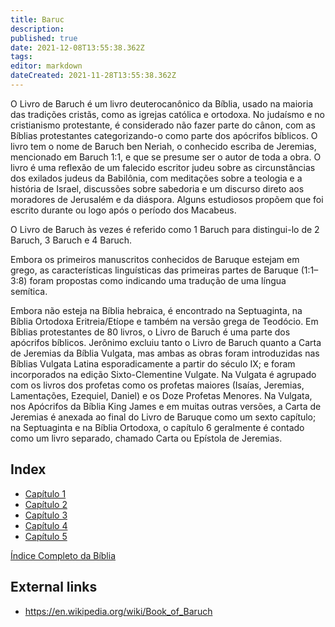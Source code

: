 ```yaml
---
title: Baruc
description: 
published: true
date: 2021-12-08T13:55:38.362Z
tags: 
editor: markdown
dateCreated: 2021-11-28T13:55:38.362Z
---
```


O Livro de Baruch é um livro deuterocanônico da Bíblia, usado na maioria das tradições cristãs, como as igrejas católica e ortodoxa. No judaísmo e no cristianismo protestante, é considerado não fazer parte do cânon, com as Bíblias protestantes categorizando-o como parte dos apócrifos bíblicos. O livro tem o nome de Baruch ben Neriah, o conhecido escriba de Jeremias, mencionado em Baruch 1:1, e que se presume ser o autor de toda a obra. O livro é uma reflexão de um falecido escritor judeu sobre as circunstâncias dos exilados judeus da Babilônia, com meditações sobre a teologia e a história de Israel, discussões sobre sabedoria e um discurso direto aos moradores de Jerusalém e da diáspora. Alguns estudiosos propõem que foi escrito durante ou logo após o período dos Macabeus.

O Livro de Baruch às vezes é referido como 1 Baruch para distingui-lo de 2 Baruch, 3 Baruch e 4 Baruch.

Embora os primeiros manuscritos conhecidos de Baruque estejam em grego, as características linguísticas das primeiras partes de Baruque (1:1–3:8) foram propostas como indicando uma tradução de uma língua semítica.

Embora não esteja na Bíblia hebraica, é encontrado na Septuaginta, na Bíblia Ortodoxa Eritreia/Etíope e também na versão grega de Teodócio. Em Bíblias protestantes de 80 livros, o Livro de Baruch é uma parte dos apócrifos bíblicos. Jerônimo excluiu tanto o Livro de Baruch quanto a Carta de Jeremias da Bíblia Vulgata, mas ambas as obras foram introduzidas nas Bíblias Vulgata Latina esporadicamente a partir do século IX; e foram incorporados na edição Sixto-Clementine Vulgate. Na Vulgata é agrupado com os livros dos profetas como os profetas maiores (Isaías, Jeremias, Lamentações, Ezequiel, Daniel) e os Doze Profetas Menores. Na Vulgata, nos Apócrifos da Bíblia King James e em muitas outras versões, a Carta de Jeremias é anexada ao final do Livro de Baruque como um sexto capítulo; na Septuaginta e na Bíblia Ortodoxa, o capítulo 6 geralmente é contado como um livro separado, chamado Carta ou Epístola de Jeremias.

## Index

- [Capítulo 1](/pt/Bible/Baruch/1)
- [Capítulo 2](/pt/Bible/Baruch/2)
- [Capítulo 3](/pt/Bible/Baruch/3)
- [Capítulo 4](/pt/Bible/Baruch/4)
- [Capítulo 5](/pt/Bible/Baruch/5)



[Índice Completo da Bíblia](/pt/index/bible)


## External links

- https://en.wikipedia.org/wiki/Book_of_Baruch